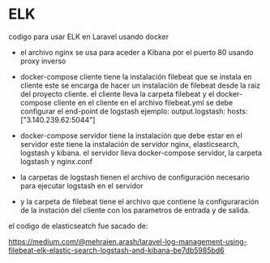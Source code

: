 # ELK
codigo para usar ELK en Laravel usando docker

- el archivo nginx se usa para aceder a Kibana por el puerto 80 usando proxy inverso

- docker-compose cliente tiene la instalación filebeat que se instala en cliente
    este se encarga de hacer un instalación de filebeat desde la raiz del proyecto cliente.
    el cliente lleva la carpeta filebeat y el docker-compose cliente
    en el cliente en el archivo filebeat.yml se debe configurar el end-point de logstash
      ejemplo: output.logstash:
                  hosts: ["3.140.239.62:5044"]

- docker-compose servidor tiene la instalación que debe estar en el servidor
    este tiene la instalación de servidor nginx, elasticsearch, logstash y kibana.
    el servidor lleva docker-compose servidor, la carpeta logstash y nginx.conf 

- la carpetas de logstash tienen el archivo de configuración necesario para ejecutar logstash en el servidor

- y la carpeta de filebeat tiene el archivo que contiene la configuraración de la instación
del cliente con los parametros de entrada y de salida.


el codigo de elasticseatch fue sacado de: 

https://medium.com/@mehraien.arash/laravel-log-management-using-filebeat-elk-elastic-search-logstash-and-kibana-be7db5985bd6

